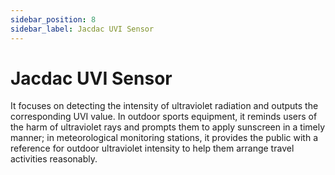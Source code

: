 ```yaml
---
sidebar_position: 8
sidebar_label: Jacdac UVI Sensor
---
```


# Jacdac UVI Sensor

It focuses on detecting the intensity of ultraviolet radiation and outputs the corresponding UVI value. In outdoor sports equipment, it reminds users of the harm of ultraviolet rays and prompts them to apply sunscreen in a timely manner; in meteorological monitoring stations, it provides the public with a reference for outdoor ultraviolet intensity to help them arrange travel activities reasonably.
